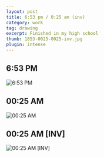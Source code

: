 ```yaml
---
layout: post
title: 6:53 pm / 0:25 am (inv)
category: work
tag: drawing
excerpt: Finished in my high school
thumb: 1853-0025-0025-inv.jpg
plugin: intense
---
```


<h2>6:53 PM</h2>
<p><img src="{{ site.file }}/work/0653-pm.jpg" alt="6:53 PM"></p>

<h2>00:25 AM</h2>
<p><img src="{{ site.file }}/work/0025-am.jpg" alt="00:25 AM"></p>

<h2>00:25 AM [INV]</h2>
<p><img src="{{ site.file }}/work/0025-am-inv.jpg" alt="00:25 AM [INV]"></p>

